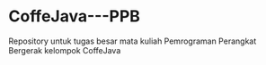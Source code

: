 # CoffeJava---PPB
Repository untuk tugas besar mata kuliah Pemrograman Perangkat Bergerak kelompok CoffeJava
